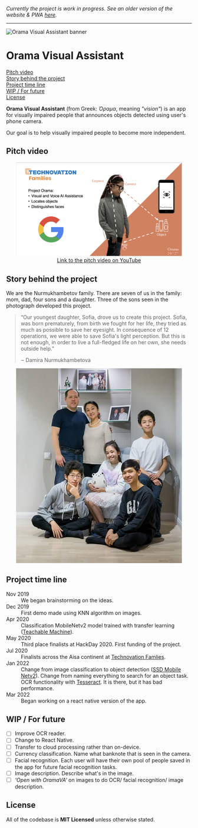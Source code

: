 *Currently the project is work in progress. See an older version of the website & PWA [here](https://oramava.nomomon.repl.co/).*

---

![Orama Visual Assistant banner](https://nomomon.github.io/images/oramava-preview.jpeg)
# Orama Visual Assistant

[Pitch video](./README.md#pitch-video) <br>
[Story behind the project](./README.md#story-behind-the-project) <br>
[Project time line](./README.md#project-time-line) <br>
[WIP / For future](./README.md#wip--for-future) <br>
[License](./README.md#license) <br>


**Orama Visual Assistant** (from Greek: *Όραμα*, meaning *"vision"*) is an app for visually impaired people that announces objects detected using user's phone camera.

Our goal is to help visually impaired people to become more independent.

## Pitch video

<p align="center">
  <a href="https://www.youtube.com/watch?v=a6ABuAaqgfA">
    <img width="450" src="assets/video_cover.jpg"/>
    <br>
    Link to the pitch video on YouTube
  </a>
<p>
  
## Story behind the project
We are the Nurmukhambetov family. There are seven of us in the family: mom, dad, four sons and a daughter. Three of the sons seen in the photograph developed this project.
  
> “Our youngest daughter, Sofia, drove us to create this project. Sofia, was born prematurely, from birth we fought for her life, they tried as much as possible to save her eyesight. In consequence of 12 operations, we were able to save Sofia's light perception. But this is not enough, in order to live a full-fledged life on her own, she needs outside help.”
> 
> ‒ Damira Nurmukhambetova
<p align="center">
  <img width="450" src="./assets/family.jpg"/>
<p>
  
## Project time line
  
<dl>
  <dt>Nov 2019</dt>
  <dd>We began brainstorming on the ideas.</dd>
  
  <dt>Dec 2019</dt>
  <dd>First demo made using KNN algorithm on images.</dd>
  
  <dt>Apr 2020</dt>
  <dd>Classification MobileNetv2 model trained with transfer learning (<a href='https://teachablemachine.withgoogle.com/'>Teachable Machine</a>).</dd>
  
  <dt>May 2020</dt>
  <dd>Third place finalists at HackDay 2020. First funding of the project.</dd>
  
  <dt>Jul 2020</dt>
  <dd>Finalists across the Aisa continent at <a href='https://www.curiositymachine.org/about/'>Technovation Famlies</a>.</dd>

  <dt>Jan 2022</dt>
  <dd>Change from image classification to object detection (<a href='https://tfhub.dev/tensorflow/tfjs-model/ssd_mobilenet_v2/1/default/1'>SSD Mobile Netv2</a>). Change from naming everything to search for an object task. </dd>
  
  <dd>OCR functionality with <a href='https://tesseract.projectnaptha.com/'>Tesseract</a>. It is there, but it has bad performance.</dd>

  <dt>Mar 2022</dt>
  <dd>Began working on a react native version of the app.</dd>
</dl>

## WIP / For future

- [ ] Improve OCR reader.
- [ ] Change to React Native.
- [ ] Transfer to cloud processing rather than on-device.
- [ ] Currency classification. Name what banknote that is seen in the camera.
- [ ] Facial recognition. Each user will have their own pool of people saved in the app for future facial recognition tasks.
- [ ] Image description. Describe what's in the image.
- [ ] _'Open with OramaVA'_ on images to do OCR/ facial recognition/ image description.
 
## License
All of the codebase is **MIT Licensed** unless otherwise stated.
